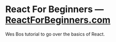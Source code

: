 # React For Beginners — [ReactForBeginners.com](https://ReactForBeginners.com)

Wes Bos tutorial to go over the basics of React.
